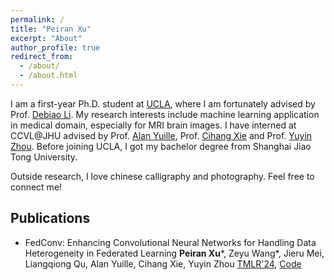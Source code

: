 ```yaml
---
permalink: /
title: "Peiran Xu"
excerpt: "About"
author_profile: true
redirect_from: 
  - /about/
  - /about.html
---
```


I am a first-year Ph.D. student at [UCLA](https://www.ucla.edu), where I am fortunately advised by Prof. [Debiao Li](https://scholar.google.com/citations?user=44m8E1MAAAAJ&hl=en). My research interests include machine learning application in medical domain, especially for MRI brain images. I have interned at CCVL@JHU advised by Prof. [Alan Yuille](https://www.cs.jhu.edu/~ayuille/), Prof. [Cihang Xie](https://cihangxie.github.io) and Prof. [Yuyin Zhou](https://yuyinzhou.github.io). Before joining UCLA, I got my bachelor degree from Shanghai Jiao Tong University.

Outside research, I love chinese calligraphy and photography. Feel free to connect me!

## Publications
- FedConv: Enhancing Convolutional Neural Networks for Handling Data Heterogeneity in Federated Learning
  **Peiran Xu**\*, Zeyu Wang\*, Jieru Mei, Liangqiong Qu, Alan Yuille, Cihang Xie, Yuyin Zhou
  [TMLR'24](https://arxiv.org/pdf/2310.04412), [Code](https://github.com/UCSC-VLAA/FedConv)
